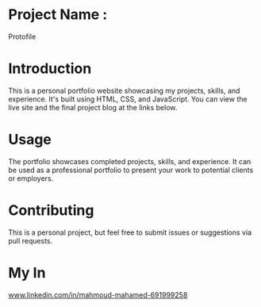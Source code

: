 # Project Name : 
Protofile

# Introduction
This is a personal portfolio website showcasing my projects, skills, and experience. It's built using HTML, CSS, and JavaScript. You can view the live site and the final project blog at the links below.

# Usage
The portfolio showcases completed projects, skills, and experience. It can be used as a professional portfolio to present your work to potential clients or employers.

# Contributing
This is a personal project, but feel free to submit issues or suggestions via pull requests.

# My In
www.linkedin.com/in/mahmoud-mahamed-691999258
